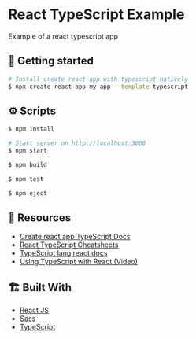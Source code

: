 # React TypeScript Example

Example of a react typescript app

## 🏁 Getting started

```bash
# Install create react app with typescript natively
$ npx create-react-app my-app --template typescript
```

## ⚙️ Scripts

```bash
$ npm install

# Start server on http://localhost:3000
$ npm start

$ npm build

$ npm test

$ npm eject
```

## 📓 Resources

- [Create react app TypeScript Docs](https://create-react-app.dev/docs/adding-typescript/)
- [React TypeScript Cheatsheets](https://react-typescript-cheatsheet.netlify.app/)
- [TypeScript lang react docs](https://www.typescriptlang.org/docs/handbook/react-&-webpack.html)
- [Using TypeScript with React (Video)](https://www.youtube.com/watch?v=OkIDr8QSrLg)

## 🏗️ Built With

- [React JS](https://reactjs.org/)
- [Sass](https://sass-lang.com/)
- [TypeScript](https://www.typescriptlang.org/)
